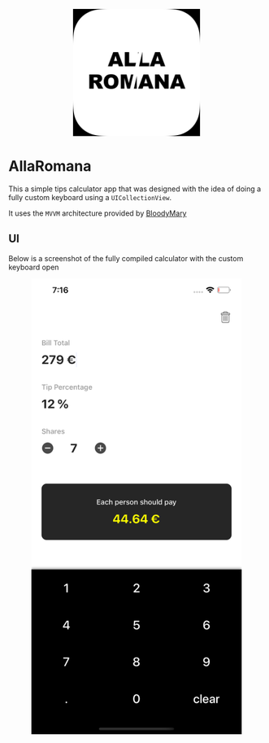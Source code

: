 <p align="center">
<img src="app_icon.png" alt="App logo" width="250">
</p>

# AllaRomana

This a simple tips calculator app that was designed with the idea of doing a fully custom keyboard using a `UICollectionView`.

It uses the `MVVM` architecture provided by [BloodyMary](https://github.com/TheInkedEngineer/BloodyMary)

## UI

Below is a screenshot of the fully compiled calculator with the custom keyboard open


<p align="center">
<img src="screenshot_full.png" alt="App logo" height="896">
</p>
